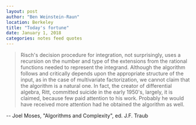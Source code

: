 ```yaml
---
layout: post
author: "Ben Weinstein-Raun"
location: Berkeley
title: "Today's fortune"
date: January 1, 2018
categories: notes feed quotes
---
```

> Risch's decision procedure for integration, not surprisingly,
> uses a recursion on the number and type of the extensions from the
> rational functions needed to represent the integrand.  Although the
> algorithm follows and critically depends upon the appropriate structure
> of the input, as in the case of multivariate factorization, we cannot
> claim that the algorithm is a natural one.  In fact, the creator of
> differential algebra, Ritt, committed suicide in the early 1950's,
> largely, it is claimed, because few paid attention to his work.  Probably
> he would have received more attention had he obtained the algorithm as well.

-- Joel Moses, "Algorithms and Complexity", ed. J.F. Traub
